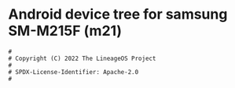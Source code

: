 # Android device tree for samsung SM-M215F (m21)

```
#
# Copyright (C) 2022 The LineageOS Project
#
# SPDX-License-Identifier: Apache-2.0
#
```
